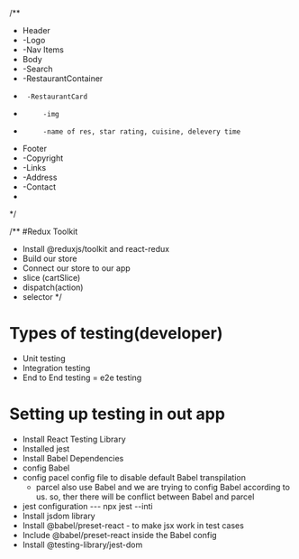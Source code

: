 
/**
 * Header
 *  -Logo
 *  -Nav Items
 * Body
 *  -Search
 *  -RestaurantContainer
 *      -RestaurantCard
 *          -img
 *          -name of res, star rating, cuisine, delevery time
 * Footer
 *  -Copyright
 *  -Links
 *  -Address
 *  -Contact
 *
 */

/**
#Redux Toolkit 
- Install @reduxjs/toolkit and react-redux
- Build our store
- Connect our store to our app
- slice (cartSlice)
- dispatch(action)
- selector
*/

# Types of testing(developer)
 - Unit testing
 - Integration testing
 - End to End testing = e2e testing

# Setting up testing in out app
 - Install React Testing Library
 - Installed jest
 - Install Babel Dependencies
 - config Babel
 - config pacel config file to disable default Babel transpilation
    - parcel also use Babel and we are trying to config Babel according to us. so, ther
      there will be conflict between Babel and parcel
 - jest configuration  ---  npx jest --inti
 - Install jsdom library
 - Install @babel/preset-react - to make jsx work in test cases
 - Include @babel/preset-react inside the Babel config
 - Install @testing-library/jest-dom